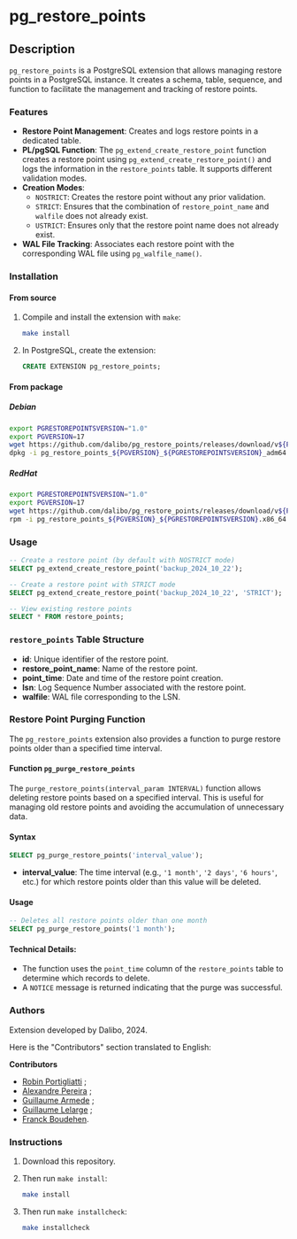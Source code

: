# pg_restore_points

## Description

`pg_restore_points` is a PostgreSQL extension that allows managing restore points in a PostgreSQL instance. It creates a schema, table, sequence, and function to facilitate the management and tracking of restore points.

### Features

- **Restore Point Management**: Creates and logs restore points in a dedicated table.
- **PL/pgSQL Function**: The `pg_extend_create_restore_point` function creates a restore point using `pg_extend_create_restore_point()` and logs the information in the `restore_points` table. It supports different validation modes.
- **Creation Modes**:
  - `NOSTRICT`: Creates the restore point without any prior validation.
  - `STRICT`: Ensures that the combination of `restore_point_name` and `walfile` does not already exist.
  - `USTRICT`: Ensures only that the restore point name does not already exist.
- **WAL File Tracking**: Associates each restore point with the corresponding WAL file using `pg_walfile_name()`.

### Installation

#### From source

1. Compile and install the extension with `make`:

   ```bash
   make install
   ```

2. In PostgreSQL, create the extension:

   ```sql
   CREATE EXTENSION pg_restore_points;
   ```

#### From package

##### Debian

```bash
export PGRESTOREPOINTSVERSION="1.0"
export PGVERSION=17
wget https://github.com/dalibo/pg_restore_points/releases/download/v${PGRESTOREPOINTSVERSION}/pg_restore_points_${PGVERSION}_${PGRESTOREPOINTSVERSION}_adm64.deb
dpkg -i pg_restore_points_${PGVERSION}_${PGRESTOREPOINTSVERSION}_adm64.deb
```

##### RedHat

```bash
export PGRESTOREPOINTSVERSION="1.0"
export PGVERSION=17
wget https://github.com/dalibo/pg_restore_points/releases/download/v${PGRESTOREPOINTSVERSION}/pg_restore_points_${PGVERSION}_${PGRESTOREPOINTSVERSION}.x86_64.rpm
rpm -i pg_restore_points_${PGVERSION}_${PGRESTOREPOINTSVERSION}.x86_64.rpm
```
### Usage

```sql
-- Create a restore point (by default with NOSTRICT mode)
SELECT pg_extend_create_restore_point('backup_2024_10_22');

-- Create a restore point with STRICT mode
SELECT pg_extend_create_restore_point('backup_2024_10_22', 'STRICT');

-- View existing restore points
SELECT * FROM restore_points;
```

### `restore_points` Table Structure

- **id**: Unique identifier of the restore point.
- **restore_point_name**: Name of the restore point.
- **point_time**: Date and time of the restore point creation.
- **lsn**: Log Sequence Number associated with the restore point.
- **walfile**: WAL file corresponding to the LSN.

### Restore Point Purging Function

The `pg_restore_points` extension also provides a function to purge restore points older than a specified time interval.

#### Function `pg_purge_restore_points`

The `purge_restore_points(interval_param INTERVAL)` function allows deleting restore points based on a specified interval. This is useful for managing old restore points and avoiding the accumulation of unnecessary data.

#### Syntax

```sql
SELECT pg_purge_restore_points('interval_value');
```

- **interval_value**: The time interval (e.g., `'1 month'`, `'2 days'`, `'6 hours'`, etc.) for which restore points older than this value will be deleted.

#### Usage

```sql
-- Deletes all restore points older than one month
SELECT pg_purge_restore_points('1 month');
```

#### Technical Details:
- The function uses the `point_time` column of the `restore_points` table to determine which records to delete.
- A `NOTICE` message is returned indicating that the purge was successful.

### Authors

Extension developed by Dalibo, 2024.

Here is the "Contributors" section translated to English:

**Contributors**

- [Robin Portigliatti](https://www.linkedin.com/in/robin-portigliatti-464838a7/) ;
- [Alexandre Pereira](https://www.linkedin.com/in/alexpereira-5/) ;
- [Guillaume Armede](https://www.linkedin.com/in/guillaume-armede-811304147/) ;
- [Guillaume Lelarge](https://github.com/gleu) ;
- [Franck Boudehen](https://www.linkedin.com/in/franck-boudehen-35754b65).


### Instructions

1. Download this repository.
2. Then run `make install`:

   ```bash
   make install
   ```

3. Then run `make installcheck`:

   ```bash
   make installcheck
   ```
